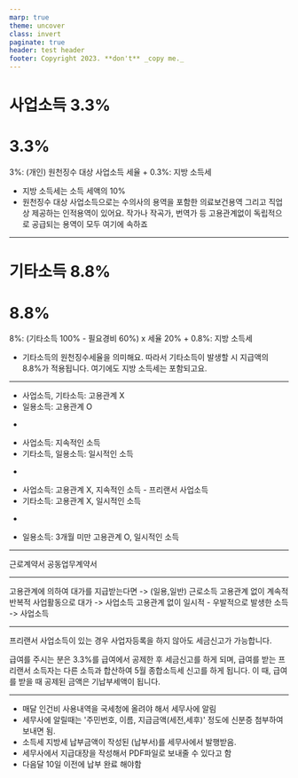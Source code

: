 ```yaml
---
marp: true
theme: uncover
class: invert
paginate: true
header: test header
footer: Copyright 2023. **don't** _copy me._
---
```

<!-- 출처: https://help.3o3.co.kr/hc/ko/articles/4402955290521-%EC%84%B8%EA%B8%88-3-3-vs-8-8-%EB%8F%84%EB%8C%80%EC%B2%B4-%EA%B8%B0%EC%A4%80%EC%9D%B4-%EB%AD%90%EC%95%BC- -->

# 사업소득 3.3%
3.3% 
= 
3%: (개인) 원천징수 대상 사업소득 세율 
+
0.3%: 지방 소득세

* 지방 소득세는 소득 세액의 10%
* 원천징수 대상 사업소득으로는 수의사의 용역을 포함한 의료보건용역 그리고 직업상 제공하는 인적용역이 있어요. 작가나 작곡가, 번역가 등 고용관계없이 독립적으로 공급되는 용역이 모두 여기에 속하죠

---

# 기타소득 8.8%
8.8% 
= 
8%: (기타소득 100% - 필요경비 60%) x 세율 20% 
+
 0.8%: 지방 소득세

* 기타소득의 원천징수세율을 의미해요. 따라서 기타소득이 발생할 시 지급액의 8.8%가 적용됩니다. 여기에도 지방 소득세는 포함되고요.

---

* 사업소득, 기타소득: 고용관계 X
* 일용소득: 고용관계 O
-
* 사업소득: 지속적인 소득
* 기타소득, 일용소득: 일시적인 소득
-
* 사업소득: 고용관계 X, 지속적인 소득 - 프리랜서 사업소득
* 기타소득: 고용관계 X, 일시적인 소득
-
* 일용소득: 3개월 미만 고용관계 O, 일시적인 소득

---

근로계약서
공동업무계약서

---

고용관계에 의하여 대가를 지급받는다면 -> (일용,일반) 근로소득
고용관계 없이 계속적 반복적 사업활동으로 대가 -> 사업소득
고용관계 없이 일시적 - 우발적으로 발생한 소득 -> 사업소득

---

프리랜서 사업소득이 있는 경우 사업자등록을 하지 않아도 세금신고가 가능합니다.

급여를 주시는 분은 3.3%를 급여에서 공제한 후 세금신고를 하게 되며, 급여를 받는 프리랜서 소득자는 다른 소득과 합산하여 5월 종합소득세 신고를 하게 됩니다. 이 때, 급여를 받을 때 공제된 금액은 기납부세액이 됩니다.

---

* 매달 인건비 사용내역을 국세청에 올려야 해서 세무사에 알림
* 세무사에 알릴때는 '주민번호, 이름, 지급금액(세전,세후)' 정도에 신분증 첨부하여 보내면 됨.
* 소득세 지방세 납부금액이 작성된 (납부서)를 세무사에서 발행받음.
* 세무사에서 지급대장을 작성해서 PDF파일로 보내줄 수 있다고 함
* 다음달 10일 이전에 납부 완료 해야함